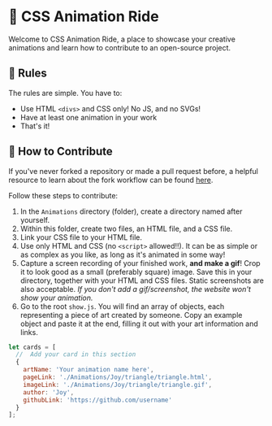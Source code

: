 # 🎢 CSS Animation Ride

Welcome to CSS Animation Ride, a place to showcase your creative animations and learn how to contribute to an open-source project.

## 📜 Rules

The rules are simple. You have to:

- Use HTML `<divs>` and CSS only! No JS, and no SVGs!
- Have at least one animation in your work
- That's it!

## 🤝 How to Contribute

If you've never forked a repository or made a pull request before, a helpful resource to learn about the fork workflow can be found [here](https://www.atlassian.com/git/tutorials/comparing-workflows/forking-workflow).

Follow these steps to contribute:

1. In the `Animations` directory (folder), create a directory named after yourself.
2. Within this folder, create two files, an HTML file, and a CSS file.
3. Link your CSS file to your HTML file.
4. Use only HTML and CSS (no `<script>` allowed!!). It can be as simple or as complex as you like, as long as it's animated in some way!
5. Capture a screen recording of your finished work, **and make a gif**! Crop it to look good as a small (preferably square) image. Save this in your directory, together with your HTML and CSS files. Static screenshots are also acceptable.
   _If you don't add a gif/screenshot, the website won't show your animation._
6. Go to the root `show.js`. You will find an array of objects, each representing a piece of art created by someone. Copy an example object and paste it at the end, filling it out with your art information and links.

```js
let cards = [
  //  Add your card in this section
  {
    artName: 'Your animation name here',
    pageLink: './Animations/Joy/triangle/triangle.html',
    imageLink: './Animations/Joy/triangle/triangle.gif',
    author: 'Joy',
    githubLink: 'https://github.com/username'
  }
];
